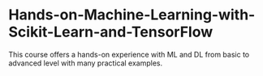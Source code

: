 # Hands-on-Machine-Learning-with-Scikit-Learn-and-TensorFlow
This course offers a hands-on experience with ML and DL from basic to advanced level with many practical examples.
